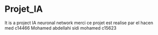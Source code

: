# Projet_IA
It is a project IA neuronal network
merci
ce projet est realise par 
el hacen med c14466
Mohamed abdellahi sidi mohamed c15623
